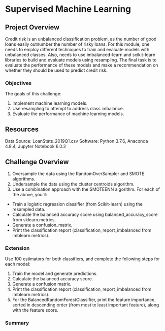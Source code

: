 # Supervised Machine Learning

## Project Overview

Credit risk is an unbalanced classification problem, as the number of good loans easily outnumber the number of risky loans.  For this module, one needs to employ different techniques to train and evaluate models with unbalanced classes. Also, needs to use imbalanced-learn and scikit-learn libraries to build and evaluate models using resampling. The final task is to evaluate the performance of these models and make a recommendation on whether they should be used to predict credit risk.

### Objectives

The goals of this challenge:

1. Implement machine learning models.
2. Use resampling to attempt to address class imbalance.
3. Evaluate the performance of machine learning models.

## Resources

Data Source: LoanStats_2019Q1.csv
Software: Python 3.7.6, Anaconda 4.8.4, Jupyter Notebook 6.0.3

## Challenge Overview

 1. Oversample the data using the RandomOverSampler and SMOTE algorithms.
 2. Undersample the data using the cluster centroids algorithm.
 3. Use a combination approach with the SMOTEENN algorithm.
For each of the above, you’ll:
  - Train a logistic regression classifier (from Scikit-learn) using the resampled data.
  - Calculate the balanced accuracy score using balanced_accuracy_score from sklearn.metrics.
  - Generate a confusion_matrix.
  - Print the classification report (classification_report_imbalanced from imblearn.metrics).

### Extension

Use 100 estimators for both classifiers, and complete the following steps for each model:

 1. Train the model and generate predictions.
 2. Calculate the balanced accuracy score.
 3. Generate a confusion matrix.
 4. Print the classification report (classification_report_imbalanced from imblearn.metrics).
 5. For the BalancedRandomForestClassifier, print the feature importance, sorted in descending order (from most to least important feature), along with the feature score.
 
### Summary 
